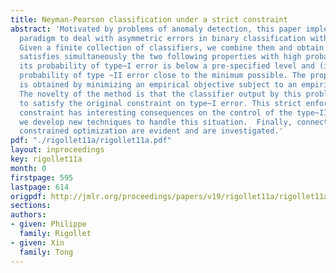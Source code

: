 ```yaml
---
title: Neyman-Pearson classification under a strict constraint
abstract: 'Motivated by problems of anomaly detection, this paper implements the Neyman-Pearson
  paradigm to deal with asymmetric errors in binary classification with a convex loss.
  Given a finite collection of classifiers, we combine them and obtain a new classifier  that
  satisfies simultaneously the two following properties with high probability: (i),
  its probability of type~I error is below a pre-specified level and (ii), it has
  probability of type ~II error close to the minimum possible. The proposed classifier
  is obtained by minimizing an empirical objective subject to an empirical constraint.
  The novelty of the method is that the classifier output by this problem is shown
  to satisfy the original constraint on type~I error. This strict enforcement of the
  constraint has interesting consequences on the control of the type~II error and
  we develop new techniques to handle this situation.  Finally, connections with chance
  constrained optimization are evident and are investigated.'
pdf: "./rigollet11a/rigollet11a.pdf"
layout: inproceedings
key: rigollet11a
month: 0
firstpage: 595
lastpage: 614
origpdf: http://jmlr.org/proceedings/papers/v19/rigollet11a/rigollet11a.pdf
sections: 
authors:
- given: Philippe
  family: Rigollet
- given: Xin
  family: Tong
---
```


